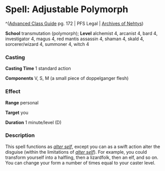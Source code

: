 # Spell: Adjustable Polymorph

^([Advanced Class Guide][ss-adjustable-polymorph] pg. 172 | PFS Legal | [Archives of Nehtys][sn-adjustable-polymorph])

**School** transmutation (polymorph); **Level** alchemist 4, arcanist 4, bard 4, investigator 4, magus 4, red mantis assassin 4, shaman 4, skald 4, sorcerer/wizard 4, summoner 4, witch 4

### Casting

**Casting Time** 1 standard action  

**Components** V, S, M (a small piece of doppelganger flesh)

### Effect

**Range** personal  

**Target** you  

**Duration** 1 minute/level (D)

### Description

This spell functions as _[alter self]_, except you can as a swift action alter the disguise (within the limitations of _[alter self]_). For example, you could transform yourself into a halfling, then a lizardfolk, then an elf, and so on. You can change your form a number of times equal to your caster level.

[ss-adjustable-polymorph]: http://paizo.com/products/btpy978v
[sn-adjustable-polymorph]: http://www.archivesofnethys.com/SpellDisplay.aspx?ItemName=Adjustable%20Polymorph
[alter self]: http://www.archivesofnethys.com/SpellDisplay.aspx?ItemName=alter%20self